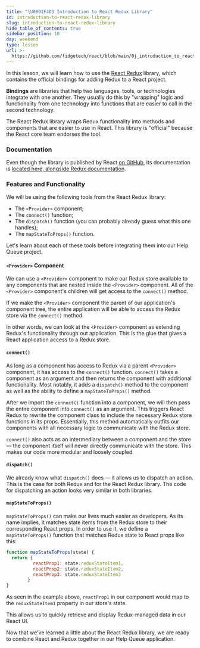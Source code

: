 ```yaml
---
title: "\U0001F4D3 Introduction to React Redux Library"
id: introduction-to-react-redux-library
slug: introduction-to-react-redux-library
hide_table_of_contents: true
sidebar_position: 10
day: weekend
type: lesson
url: >-
  https://github.com/fidgetech/react/blob/main/0j_introduction_to_react_redux_library.md
---
```


In this lesson, we will learn how to use the [React Redux](https://github.com/reactjs/react-redux) library, which contains the official bindings for adding Redux to a React project.

**Bindings** are libraries that help two languages, tools, or technologies integrate with one another. They usually do this by "wrapping" logic and functionality from one technology into functions that are easier to call in the second technology.

The React Redux library wraps Redux functionality into methods and components that are easier to use in React. This library is "official" because the React core team endorses the tool.

###  Documentation

Even though the library is published by React [on GitHub](https://github.com/reactjs/react-redux), its documentation is [located here, alongside Redux documentation](https://redux.js.org/basics/usage-with-react).

### Features and Functionality

We will be using the following tools from the React Redux library:

  * The `<Provider>` component;
  * The `connect()` function;
  * The `dispatch()` function (you can probably already guess what this one handles); 
  * The `mapStateToProps()` function. 
  
Let's learn about each of these tools before integrating them into our Help Queue project.

#### `<Provider>` Component

We can use a `<Provider>` component to make our Redux store available to any components that are nested inside the `<Provider>` component. All of the `<Provider>` component's children will get access to the `connect()` method.

If we make the `<Provider>` component the parent of our application's component tree, the entire application will be able to access the Redux store via the `connect()` method.

In other words, we can look at the `<Provider>` component as extending Redux's functionality through out application. This is the glue that gives a React application access to a Redux store.

#### `connect()`

As long as a component has access to Redux via a parent `<Provider>` component, it has access to the `connect()` function. `connect()` takes a component as an argument and then returns the component with additional functionality. Most notably, it adds a `dispatch()` method to the component as well as the ability to define a `mapStateToProps()` method.

After we import the `connect()` function into a component, we will then pass the entire component into `connect()` as an argument. This triggers React Redux to rewrite the component class to include the necessary Redux store functions in its props. Essentially, this method automatically outfits our components with all necessary logic to communicate with the Redux store.

`connect()` also acts as an intermediary between a component and the store — the component itself will never directly communicate with the store. This makes our code more modular and loosely coupled.

#### `dispatch()`

We already know what `dispatch()` does — it allows us to dispatch an action. This is the case for both Redux and for the React Redux library. The code for dispatching an action looks very similar in both libraries. 

#### `mapStateToProps()`

`mapStateToProps()` can make our lives much easier as developers. As its name implies, it matches state items from the Redux store to their corresponding React props. In order to use it, we define a `mapStateToProps()` function that matches Redux state to React props like this:

```javascript
function mapStateToProps(state) {
  return {
          reactProp1: state.reduxStateItem1,
          reactProp2: state.reduxStateItem2,
          reactProp3: state.reduxStateItem3
        }
}
```

As seen in the example above, `reactProp1` in our component would map to the `reduxStateItem1` property in our store's state.

This allows us to quickly retrieve and display Redux-managed data in our React UI.

Now that we've learned a little about the React Redux library, we are ready to combine React and Redux together in our Help Queue application.
